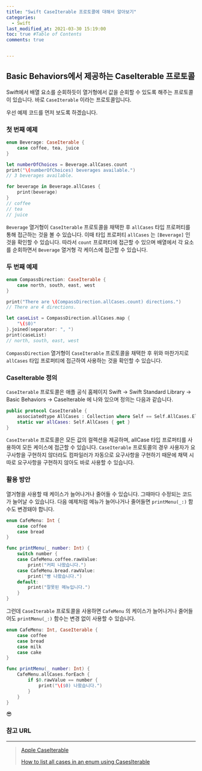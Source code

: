 ```yaml
---
title: "Swift CaseIterable 프로토콜에 대해서 알아보기"
categories: 
  - Swift
last_modified_at: 2021-03-30 15:19:00
toc: true #Table of Contents
comments: true


---
```


## Basic Behaviors에서 제공하는 CaseIterable 프로토콜

Swift에서 배열 요소를 순회하듯이 열거형에서 값을 순회할 수 있도록 해주는 프로토콜이 있습니다. 바로 `CaseIterable` 이라는 프로토콜입니다.

우선 예제 코드를 먼저 보도록 하겠습니다.

### 첫 번째 예제

```swift
enum Beverage: CaseIterable {
    case coffee, tea, juice
}

let numberOfChoices = Beverage.allCases.count
print("\(numberOfChoices) beverages available.")
// 3 beverages available.

for beverage in Beverage.allCases {
    print(beverage)
}
// coffee
// tea
// juice
```

`Beverage` 열거형이 `CaseIterable` 프로토콜을 채택한 후 `allCases` 타입 프로퍼티를 통해 접근하는 것을 볼 수 있습니다. 이때 타입 프로퍼티 `allCases` 는 `[Beverage]` 인 것을 확인할 수 있습니다. 따라서 `count` 프로퍼티에 접근할 수 있으며 배열에서 각 요소를 순회하면서 `Beverage` 열거형 각 케이스에 접근할 수 있습니다.

### 두 번째 예제

```swift
enum CompassDirection: CaseIterable {
    case north, south, east, west
}

print("There are \(CompassDirection.allCases.count) directions.")
// There are 4 directions.

let caseList = CompassDirection.allCases.map {
    "\($0)"
}.joined(separator: ", ")
print(caseList)
// north, south, east, west
```

`CompassDirection` 열거형이 `CaseIterable` 프로토콜을 채택한 후 위와 마찬가지로 `allCases` 타입 프로퍼티에 접근하여 사용하는 것을 확인할 수 있습니다.

### CaseIterable 정의

`CaseIterable` 프로토콜은 애플 공식 홈페이지 Swift -> Swift Standard Library -> Basic Behaviors -> CaseIterable 에 나와 있으며 정의는 다음과 같습니다.

```swift
public protocol CaseIterable {
    associatedtype AllCases : Collection where Self == Self.AllCases.Element
    static var allCases: Self.AllCases { get }
}
```

 `CaseIterable` 프로토콜은 모든 값의 컬렉션을 제공하며, allCase 타입 프로퍼티를 사용하여 모든 케이스에 접근할 수 있습니다. `CaseIterable` 프로토콜의 경우 사용자가 요구사항을 구현하지 않더라도 컴파일러가 자동으로 요구사항을 구현하기 때문에 채택 시 따로 요구사항을 구현하지 않아도 바로 사용할 수 있습니다.

### 활용 방안

열거형을 사용할 때 케이스가 늘어나거나 줄어들 수 있습니다. 그때마다 수정되는 코드가 늘어날 수 있습니다. 다음 예제처럼 메뉴가 늘어나거나 줄어들면 `printMenu(_:)` 함수도 변경돼야 합니다.

```swift
enum CafeMenu: Int {
    case coffee
    case bread
}

func printMenu(_ number: Int) {
    switch number {
    case CafeMenu.coffee.rawValue:
        print("커피 나왔습니다.")
    case CafeMenu.bread.rawValue:
        print("빵 나왔습니다.")
    default:
        print("잘못된 메뉴입니다.")
    }
}
```

그런데 `CaseIterable` 프로토콜을 사용하면 `CafeMenu` 의 케이스가 늘어나거나 줄어들어도 `printMenu(_:)` 함수는 변경 없이 사용할 수 있습니다.

```swift
enum CafeMenu: Int, CaseIterable {
    case coffee
    case bread
    case milk
    case cake
}

func printMenu(_ number: Int) {
    CafeMenu.allCases.forEach {
        if $0.rawValue == number {
            print("\($0) 나왔습니다.")
        }
    }
}
```

😎

### 참고 URL

---

>   [Apple CaseIterable](https://developer.apple.com/documentation/swift/caseiterable)
>
>   [How to list all cases in an enum using CasesIterable](https://www.hackingwithswift.com/example-code/language/how-to-list-all-cases-in-an-enum-using-caseiterable)